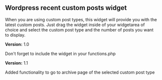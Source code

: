 ## Wordpress recent custom posts widget

When you are using custom post types, this widget will provide you with the latest custom posts.
Just drag the widget inside of your widgetarea of choice and select the custom post type and the number of posts you want to display.

**Version:** 1.0  

Don't forget to include the widget in your functions.php

**Version:** 1.1

Added functionality to go to archive page of the selected custom post type
